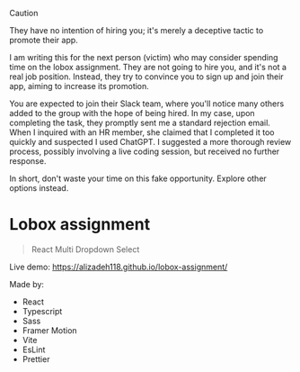> [!CAUTION]  
> They have no intention of hiring you; it's merely a deceptive tactic to promote their app.

I am writing this for the next person (victim) who may consider spending time on the lobox assignment. They are not going to hire you, and it's not a real job position. Instead, they try to convince you to sign up and join their app, aiming to increase its promotion.

You are expected to join their Slack team, where you'll notice many others added to the group with the hope of being hired. In my case, upon completing the task, they promptly sent me a standard rejection email. When I inquired with an HR member, she claimed that I completed it too quickly and suspected I used ChatGPT. I suggested a more thorough review process, possibly involving a live coding session, but received no further response.

In short, don't waste your time on this fake opportunity. Explore other options instead.

# Lobox assignment 
> React Multi Dropdown Select

Live demo: https://alizadeh118.github.io/lobox-assignment/

Made by:
- React
- Typescript
- Sass
- Framer Motion
- Vite
- EsLint
- Prettier


